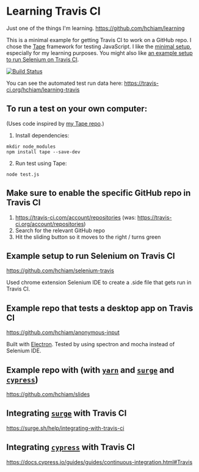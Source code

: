 # Learning Travis CI

Just one of the things I'm learning. https://github.com/hchiam/learning

This is a minimal example for getting Travis CI to work on a GitHub repo. I chose the [Tape](https://en.wikipedia.org/wiki/Tape_(JavaScript_testing_framework)) framework for testing JavaScript. I like the [minimal setup](https://raygun.com/blog/javascript-unit-testing-frameworks/), especially for my learning purposes. You might also like [an example setup to run Selenium on Travis CI](https://github.com/hchiam/selenium-travis).

[![Build Status](https://travis-ci.org/hchiam/learning-travis.svg?branch=master)](https://travis-ci.org/hchiam/learning-travis)

You can see the automated test run data here: https://travis-ci.org/hchiam/learning-travis

## To run a test on your own computer:

(Uses code inspired by [my Tape repo](https://github.com/hchiam/learning-tape).)

1. Install dependencies:
```
mkdir node_modules
npm install tape --save-dev
```
2. Run test using Tape:
```
node test.js
```

## Make sure to enable the specific GitHub repo in Travis CI

1. https://travis-ci.com/account/repositories (was: https://travis-ci.org/account/repositories)
2. Search for the relevant GitHub repo
3. Hit the sliding button so it moves to the right / turns green

## Example setup to run Selenium on Travis CI

https://github.com/hchiam/selenium-travis

Used chrome extension Selenium IDE to create a .side file that gets run in Travis CI.

## Example repo that tests a desktop app on Travis CI

https://github.com/hchiam/anonymous-input

Built with [Electron](https://github.com/hchiam/learning-electron). Tested by using spectron and mocha instead of Selenium IDE.

## Example repo with (with [`yarn`](https://github.com/hchiam/learning-yarn) and [`surge`](https://github.com/hchiam/learning-surge) and [`cypress`](https://github.com/hchiam/learning-cypress))

https://github.com/hchiam/slides

## Integrating [`surge`](https://github.com/hchiam/learning-surge) with Travis CI

https://surge.sh/help/integrating-with-travis-ci

## Integrating [`cypress`](https://github.com/hchiam/learning-cypress) with Travis CI

https://docs.cypress.io/guides/guides/continuous-integration.html#Travis
